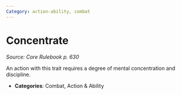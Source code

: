 ```yaml
---
Category: action-ability, combat
---
```

# Concentrate  
*Source: Core Rulebook p. 630*  

An action with this trait requires a degree of mental concentration and discipline.

- **Categories**: Combat, Action & Ability